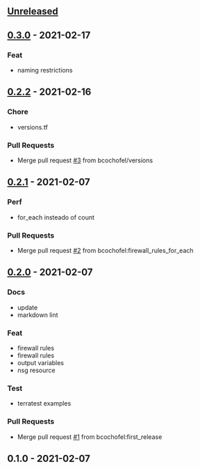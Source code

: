 
<a name="unreleased"></a>
## [Unreleased]


<a name="0.3.0"></a>
## [0.3.0] - 2021-02-17
### Feat
- naming restrictions


<a name="0.2.2"></a>
## [0.2.2] - 2021-02-16
### Chore
- versions.tf

### Pull Requests
- Merge pull request [#3](https://github.com/bcochofel/terraform-azurerm-network-security-group/issues/3) from bcochofel/versions


<a name="0.2.1"></a>
## [0.2.1] - 2021-02-07
### Perf
- for_each insteado of count

### Pull Requests
- Merge pull request [#2](https://github.com/bcochofel/terraform-azurerm-network-security-group/issues/2) from bcochofel:firewall_rules_for_each


<a name="0.2.0"></a>
## [0.2.0] - 2021-02-07
### Docs
- update
- markdown lint

### Feat
- firewall rules
- firewall rules
- output variables
- nsg resource

### Test
- terratest examples

### Pull Requests
- Merge pull request [#1](https://github.com/bcochofel/terraform-azurerm-network-security-group/issues/1) from bcochofel:first_release


<a name="0.1.0"></a>
## 0.1.0 - 2021-02-07

[Unreleased]: https://github.com/bcochofel/terraform-azurerm-network-security-group/compare/0.3.0...HEAD
[0.3.0]: https://github.com/bcochofel/terraform-azurerm-network-security-group/compare/0.2.2...0.3.0
[0.2.2]: https://github.com/bcochofel/terraform-azurerm-network-security-group/compare/0.2.1...0.2.2
[0.2.1]: https://github.com/bcochofel/terraform-azurerm-network-security-group/compare/0.2.0...0.2.1
[0.2.0]: https://github.com/bcochofel/terraform-azurerm-network-security-group/compare/0.1.0...0.2.0
